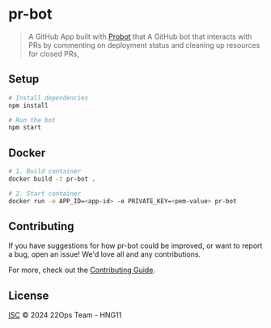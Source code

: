 # pr-bot

> A GitHub App built with [Probot](https://github.com/probot/probot) that A GitHub bot that interacts with PRs by commenting on deployment status and cleaning up resources for closed PRs,

## Setup

```sh
# Install dependencies
npm install

# Run the bot
npm start
```

## Docker

```sh
# 1. Build container
docker build -t pr-bot .

# 2. Start container
docker run -e APP_ID=<app-id> -e PRIVATE_KEY=<pem-value> pr-bot
```

## Contributing

If you have suggestions for how pr-bot could be improved, or want to report a bug, open an issue! We'd love all and any contributions.

For more, check out the [Contributing Guide](CONTRIBUTING.md).

## License

[ISC](LICENSE) © 2024 22Ops Team - HNG11
